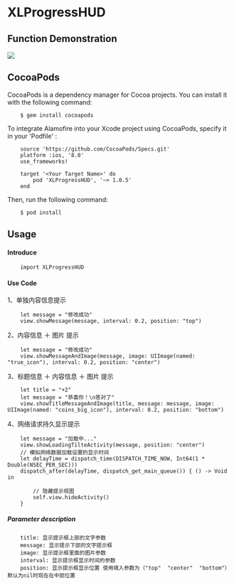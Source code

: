 XLProgressHUD
======
Function Demonstration
-----
![](https://github.com/williamxiaolong/XLProgressHUD/blob/master/DemonstrationImages/demonstrated-icon.gif)

CocoaPods
----
CocoaPods is a dependency manager for Cocoa projects. You can install it with the following command:

        $ gem install cocoapods
        
To integrate Alamofire into your Xcode project using CocoaPods, specify it in your 'Podfile' :

        source 'https://github.com/CocoaPods/Specs.git'
        platform :ios, '8.0'
        use_frameworks!
        
        target '<Your Target Name>' do
            pod 'XLProgressHUD', '~> 1.0.5'
        end
        
Then, run the following command:

        $ pod install

Usage
----
#### Introduce

        import XLProgressHUD

#### Use Code
1、单独内容信息提示

        let message = "修改成功"
        view.showMessage(message, interval: 0.2, position: "top")
2、内容信息 ＋ 图片 提示

        let message = "修改成功"
        view.showMessageAndImage(message, image: UIImage(named: "true_icon"), interval: 0.2, position: "center")
3、标题信息 ＋ 内容信息 ＋ 图片 提示

        let title = "+2"
        let message = "恭喜你！\n答对了"
        view.showTitleMessageAndImage(title, message: message, image: UIImage(named: "coins_big_icon"), interval: 0.2, position: "bottom")
4、网络请求持久显示提示

        let message = "加载中..."
        view.showLoadingTilteActivity(message, position: "center")
        // 模拟网络数据加载设置的显示时间
        let delayTime = dispatch_time(DISPATCH_TIME_NOW, Int64(1 * Double(NSEC_PER_SEC)))
        dispatch_after(delayTime, dispatch_get_main_queue()) { () -> Void in
            
            // 隐藏提示视图
            self.view.hideActivity()
        }

##### Parameter description

        title: 显示提示框上部的文字参数
        message: 显示提示下部的文字提示框
        image: 显示提示框里面的图片参数
        interval: 显示提示框显示时间的参数
        position: 显示提示框显示位置 使用填入参数为（"top"  "center"  "bottom"） 默认为nil时现在在中部位置

